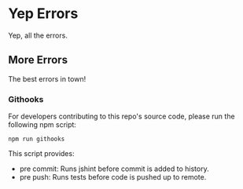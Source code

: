 # Yep Errors
Yep, all the errors.

## More Errors
The best errors in town!

### Githooks

For developers contributing to this repo's source code, please run the following npm script:

```
npm run githooks
```

This script provides:

- pre commit: Runs jshint before commit is added to history.
- pre push: Runs tests before code is pushed up to remote.
